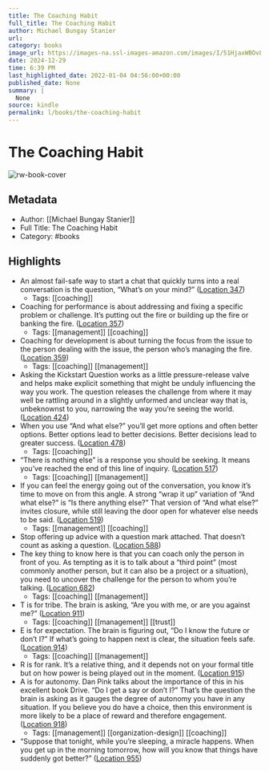 ```yaml
---
title: The Coaching Habit
full_title: The Coaching Habit
author: Michael Bungay Stanier
url: 
category: books
image_url: https://images-na.ssl-images-amazon.com/images/I/51HjaxWBOvL._SL200_.jpg
date: 2024-12-29
time: 6:39 PM
last_highlighted_date: 2022-01-04 04:56:00+00:00
published_date: None
summary: |
  None
source: kindle
permalink: l/books/the-coaching-habit
---
```

# The Coaching Habit

![rw-book-cover](https://images-na.ssl-images-amazon.com/images/I/51HjaxWBOvL._SL200_.jpg)

## Metadata
- Author: [[Michael Bungay Stanier]]
- Full Title: The Coaching Habit
- Category: #books

## Highlights
- An almost fail-safe way to start a chat that quickly turns into a real conversation is the question, “What’s on your mind?” ([Location 347](https://readwise.io/to_kindle?action=open&asin=B01BUIBBZI&location=347))
    - Tags: [[coaching]] 
- Coaching for performance is about addressing and fixing a specific problem or challenge. It’s putting out the fire or building up the fire or banking the fire. ([Location 357](https://readwise.io/to_kindle?action=open&asin=B01BUIBBZI&location=357))
    - Tags: [[management]] [[coaching]] 
- Coaching for development is about turning the focus from the issue to the person dealing with the issue, the person who’s managing the fire. ([Location 359](https://readwise.io/to_kindle?action=open&asin=B01BUIBBZI&location=359))
    - Tags: [[coaching]] [[management]] 
- Asking the Kickstart Question works as a little pressure-release valve and helps make explicit something that might be unduly influencing the way you work. The question releases the challenge from where it may well be rattling around in a slightly unformed and unclear way that is, unbeknownst to you, narrowing the way you’re seeing the world. ([Location 424](https://readwise.io/to_kindle?action=open&asin=B01BUIBBZI&location=424))
- When you use “And what else?” you’ll get more options and often better options. Better options lead to better decisions. Better decisions lead to greater success. ([Location 478](https://readwise.io/to_kindle?action=open&asin=B01BUIBBZI&location=478))
    - Tags: [[coaching]] 
- “There is nothing else” is a response you should be seeking. It means you’ve reached the end of this line of inquiry. ([Location 517](https://readwise.io/to_kindle?action=open&asin=B01BUIBBZI&location=517))
    - Tags: [[coaching]] [[management]] 
- If you can feel the energy going out of the conversation, you know it’s time to move on from this angle. A strong “wrap it up” variation of “And what else?” is “Is there anything else?” That version of “And what else?” invites closure, while still leaving the door open for whatever else needs to be said. ([Location 519](https://readwise.io/to_kindle?action=open&asin=B01BUIBBZI&location=519))
    - Tags: [[management]] [[coaching]] 
- Stop offering up advice with a question mark attached. That doesn’t count as asking a question. ([Location 588](https://readwise.io/to_kindle?action=open&asin=B01BUIBBZI&location=588))
- The key thing to know here is that you can coach only the person in front of you. As tempting as it is to talk about a “third point” (most commonly another person, but it can also be a project or a situation), you need to uncover the challenge for the person to whom you’re talking. ([Location 682](https://readwise.io/to_kindle?action=open&asin=B01BUIBBZI&location=682))
    - Tags: [[coaching]] [[management]] 
- T is for tribe. The brain is asking, “Are you with me, or are you against me?” ([Location 911](https://readwise.io/to_kindle?action=open&asin=B01BUIBBZI&location=911))
    - Tags: [[coaching]] [[management]] [[trust]] 
- E is for expectation. The brain is figuring out, “Do I know the future or don’t I?” If what’s going to happen next is clear, the situation feels safe. ([Location 914](https://readwise.io/to_kindle?action=open&asin=B01BUIBBZI&location=914))
    - Tags: [[coaching]] [[management]] 
- R is for rank. It’s a relative thing, and it depends not on your formal title but on how power is being played out in the moment. ([Location 915](https://readwise.io/to_kindle?action=open&asin=B01BUIBBZI&location=915))
- A is for autonomy. Dan Pink talks about the importance of this in his excellent book Drive. “Do I get a say or don’t I?” That’s the question the brain is asking as it gauges the degree of autonomy you have in any situation. If you believe you do have a choice, then this environment is more likely to be a place of reward and therefore engagement. ([Location 918](https://readwise.io/to_kindle?action=open&asin=B01BUIBBZI&location=918))
    - Tags: [[management]] [[organization-design]] [[coaching]] 
- “Suppose that tonight, while you’re sleeping, a miracle happens. When you get up in the morning tomorrow, how will you know that things have suddenly got better?” ([Location 955](https://readwise.io/to_kindle?action=open&asin=B01BUIBBZI&location=955))


